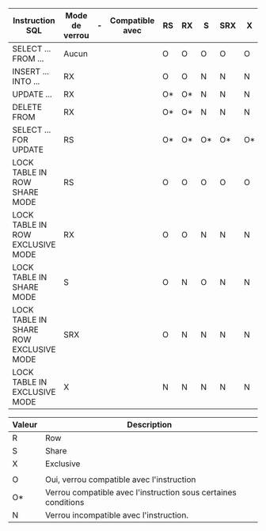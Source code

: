 | Instruction SQL                        | Mode de verrou | -   | Compatible avec | RS  | RX  | S   | SRX | X   |
| -------------------------------------- | -------------- | --- | --------------- | --- | --- | --- | --- | --- |
| SELECT ... FROM ...                    | Aucun          |     |                 | O   | O   | O   | O   | O   |
| INSERT ... INTO ...                    | RX             |     |                 | O   | O   | N   | N   | N   |
| UPDATE ...                             | RX             |     |                 | O*  | O*  | N   | N   | N   |
| DELETE FROM                            | RX             |     |                 | O*  | O*  | N   | N   | N   |
| SELECT ... FOR UPDATE                  | RS             |     |                 | O*  | O*  | O*  | O*  | O*  |
| LOCK TABLE IN ROW SHARE MODE           | RS             |     |                 | O   | O   | O   | O   | O   |
| LOCK TABLE IN ROW EXCLUSIVE MODE       | RX             |     |                 | O   | O   | N   | N   | N   |
| LOCK TABLE IN SHARE MODE               | S              |     |                 | O   | N   | O   | N   | N   |
| LOCK TABLE IN SHARE ROW EXCLUSIVE MODE | SRX            |     |                 | O   | N   | N   | N   | N   |
| LOCK TABLE IN EXCLUSIVE MODE           | X              |     |                 | N   | N   | N   | N   | N    |

| Valeur | Description                                                    |
| ------ | -------------------------------------------------------------- |
| R      | Row                                                            |
| S      | Share                                                          |
| X      | Exclusive                                                      |
|       |                                                             |
| O      | Oui, verrou compatible avec l'instruction                      |
| O*     | Verrou compatible avec l'instruction sous certaines conditions |
| N      | Verrou incompatible avec l'instruction.                        |

